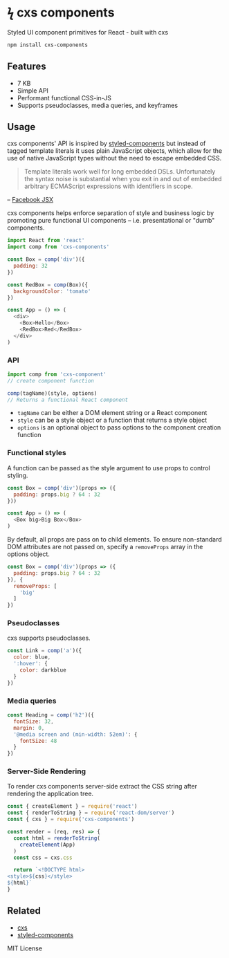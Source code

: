 
# ϟ cxs components

Styled UI component primitives for React - built with cxs

```sh
npm install cxs-components
```

## Features
- 7 KB
- Simple API
- Performant functional CSS-in-JS
- Supports pseudoclasses, media queries, and keyframes

## Usage

cxs components' API is inspired by
[styled-components](https://github.com/styled-components/styled-components)
but instead of tagged template literals it uses plain JavaScript objects,
which allow for the use of native JavaScript types without the need to escape embedded CSS.

> Template literals work well for long embedded DSLs. Unfortunately the syntax noise is substantial when you exit in and out of embedded arbitrary ECMAScript expressions with identifiers in scope.

– [Facebook JSX](https://facebook.github.io/jsx/#why-not-template-literals)

cxs components helps enforce separation of style and business logic by promoting pure functional UI components – i.e. presentational or "dumb" components.

```js
import React from 'react'
import comp from 'cxs-components'

const Box = comp('div')({
  padding: 32
})

const RedBox = comp(Box)({
  backgroundColor: 'tomato'
})

const App = () => (
  <div>
    <Box>Hello</Box>
    <RedBox>Red</RedBox>
  </div>
)
```

### API

```js
import comp from 'cxs-component'
// create component function

comp(tagName)(style, options)
// Returns a functional React component
```

- `tagName` can be either a DOM element string or a React component
- `style` can be a style object or a function that returns a style object
- `options` is an optional object to pass options to the component creation function


### Functional styles

A function can be passed as the style argument to use props to control styling.

```js
const Box = comp('div')(props => ({
  padding: props.big ? 64 : 32
}))

const App = () => (
  <Box big>Big Box</Box>
)
```

By default, all props are pass on to child elements.
To ensure non-standard DOM attributes are not passed on,
specify a `removeProps` array in the options object.

```js
const Box = comp('div')(props => ({
  padding: props.big ? 64 : 32
}), {
  removeProps: [
    'big'
  ]
})
```

### Pseudoclasses

cxs supports pseudoclasses.

```js
const Link = comp('a')({
  color: blue,
  ':hover': {
    color: darkblue
  }
})
```

### Media queries

```js
const Heading = comp('h2')({
  fontSize: 32,
  margin: 0,
  '@media screen and (min-width: 52em)': {
    fontSize: 48
  }
})
```

### Server-Side Rendering

To render cxs components server-side extract the CSS string after rendering the application tree.

```js
const { createElement } = require('react')
const { renderToString } = require('react-dom/server')
const { cxs } = require('cxs-components')

const render = (req, res) => {
  const html = renderToString(
    createElement(App)
  )
  const css = cxs.css

  return `<!DOCTYPE html>
<style>${css}</style>
${html}`
}
```


## Related

- [cxs](https://github.com/jxnblk/cxs)
- [styled-components](https://github.com/styled-components/styled-components)

MIT License
